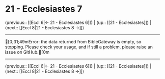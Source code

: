 # 21 - Ecclesiastes 7

(previous:: [[Eccl 6|← 21 - Ecclesiastes 6]]) | (up:: [[21 - Ecclesiastes]]) | (next:: [[Eccl 8|21 - Ecclesiastes 8 →]])

***
[0;31;49mError: the data returned from BibleGateway is empty, so stopping. Please check your usage, and if still a problem, please raise an issue on GitHub.[0m

***

(previous:: [[Eccl 6|← 21 - Ecclesiastes 6]]) | (up:: [[21 - Ecclesiastes]]) | (next:: [[Eccl 8|21 - Ecclesiastes 8 →]])
